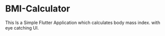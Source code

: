 # BMI-Calculator
This Is a Simple Flutter Application which calculates body mass index. with eye catching UI.

